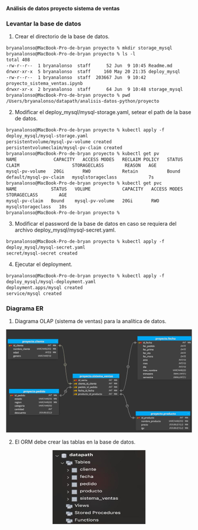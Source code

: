 #### Análisis de datos proyecto sistema de ventas

### Levantar la base de datos

1) Crear el directorio de la base de datos.

```
bryanalonso@MacBook-Pro-de-bryan proyecto % mkdir storage_mysql
bryanalonso@MacBook-Pro-de-bryan proyecto % ls -l
total 408
-rw-r--r--  1 bryanalonso  staff      52 Jun  9 10:45 Readme.md
drwxr-xr-x  5 bryanalonso  staff     160 May 20 21:35 deploy_mysql
-rw-r--r--  1 bryanalonso  staff  203667 Jun  9 10:42 proyecto_sistema_ventas.ipynb
drwxr-xr-x  2 bryanalonso  staff      64 Jun  9 10:48 storage_mysql
bryanalonso@MacBook-Pro-de-bryan proyecto % pwd
/Users/bryanalonso/datapath/analisis-datos-python/proyecto
```

2) Modificar el deploy_mysql/mysql-storage.yaml, setear el path de la base de datos.

```
bryanalonso@MacBook-Pro-de-bryan proyecto % kubectl apply -f deploy_mysql/mysql-storage.yaml
persistentvolume/mysql-pv-volume created
persistentvolumeclaim/mysql-pv-claim created
bryanalonso@MacBook-Pro-de-bryan proyecto % kubectl get pv
NAME              CAPACITY   ACCESS MODES   RECLAIM POLICY   STATUS   CLAIM                    STORAGECLASS        REASON   AGE
mysql-pv-volume   20Gi       RWO            Retain           Bound    default/mysql-pv-claim   mysqlstorageclass            7s
bryanalonso@MacBook-Pro-de-bryan proyecto % kubectl get pvc
NAME             STATUS   VOLUME            CAPACITY   ACCESS MODES   STORAGECLASS        AGE
mysql-pv-claim   Bound    mysql-pv-volume   20Gi       RWO            mysqlstorageclass   10s
bryanalonso@MacBook-Pro-de-bryan proyecto %
```

3) Modificar el password de la base de datos en caso se requiera del archivo 
 deploy_mysql/mysql-secret.yaml.

```
bryanalonso@MacBook-Pro-de-bryan proyecto % kubectl apply -f deploy_mysql/mysql-secret.yaml
secret/mysql-secret created
```

4) Ejecutar el deployment.
```
bryanalonso@MacBook-Pro-de-bryan proyecto % kubectl apply -f deploy_mysql/mysql-deployment.yaml
deployment.apps/mysql created
service/mysql created
```

### Diagrama ER

1) Diagrama OLAP (sistema de ventas) para la analítica de datos.

<img title="Esquema OLAP propuesto" alt="Alt text" src="./img/Diagrama_ER.jpeg">

2) El ORM debe crear las tablas en la base de datos.

<img title="tablas" alt="Alt text" width="200px" height="200px" src="./img/tablas.jpeg" style="display:block;margin-left: auto; margin-right: auto; width: 50%;">

